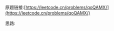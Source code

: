 原题链接:[https://leetcode.cn/problems/qoQAMX/](https://leetcode.cn/problems/qoQAMX/)

思路:

```java


```